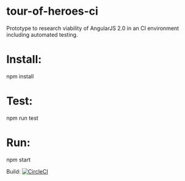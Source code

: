 # tour-of-heroes-ci

Prototype to research viability of AngularJS 2.0 in an CI environment including automated testing.

# Install:
npm install

# Test:
npm run test

# Run:
npm start

Build: [![CircleCI](https://circleci.com/gh/daftfox/csv-import/tree/master.svg?style=svg)](https://circleci.com/gh/daftfox/csv-import/tree/master)